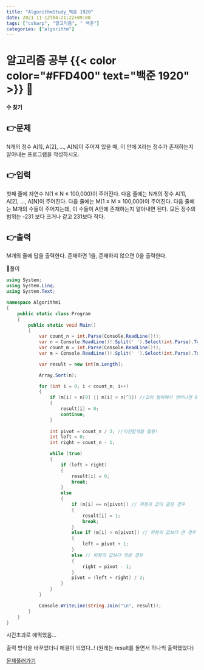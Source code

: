 ```yaml
---
title: "AlgorithmStudy_백준 1920"
date: 2021-11-12T04:21:22+09:00
tags: ["csharp", "알고리즘", " 백준"]
categories: ["algorithm"]
---
```


# 알고리즘 공부 {{< color color="#FFD400" text="백준 1920" >}} 🧐
#### 수 찾기


## 👉문제
N개의 정수 A[1], A[2], …, A[N]이 주어져 있을 때, 이 안에 X라는 정수가 존재하는지 알아내는 프로그램을 작성하시오.


## 👉입력  
첫째 줄에 자연수 N(1 ≤ N ≤ 100,000)이 주어진다. 다음 줄에는 N개의 정수 A[1], A[2], …, A[N]이 주어진다. 다음 줄에는 M(1 ≤ M ≤ 100,000)이 주어진다. 다음 줄에는 M개의 수들이 주어지는데, 이 수들이 A안에 존재하는지 알아내면 된다. 모든 정수의 범위는 -231 보다 크거나 같고 231보다 작다.



## 👉출력
M개의 줄에 답을 출력한다. 존재하면 1을, 존재하지 않으면 0을 출력한다.  



🍑풀이

```csharp
using System;
using System.Linq;
using System.Text;

namespace Algorithm1
{
    public static class Program
    {
        public static void Main()
        {
            var count_n = int.Parse(Console.ReadLine()!);
            var n = Console.ReadLine()!.Split(' ').Select(int.Parse).ToArray();
            var count_m = int.Parse(Console.ReadLine()!);
            var m = Console.ReadLine()!.Split(' ').Select(int.Parse).ToArray();

            var result = new int[m.Length];

            Array.Sort(n);

            for (int i = 0; i < count_m; i++)
            {
                if (m[i] < n[0] || m[i] > n[^1]) //값이 범위에서 벗어나면 0
                {
                    result[i] = 0;
                    continue;
                }
                
                int pivot = count_n / 2; //이진탐색을 활용!
                int left = 0;
                int right = count_n - 1;

                while (true)
                {
                    if (left > right)
                    {
                        result[i] = 0;
                        break;
                    }
                    else
                    {
                        if (m[i] == n[pivot]) // 피봇과 값이 같은 경우
                        {
                            result[i] = 1;
                            break;
                        }
                        else if (m[i] > n[pivot]) // 피봇의 값보다 큰 경우
                        {
                            left = pivot + 1;
                        }
                        else // 피봇의 값보다 작은 경우
                        {
                            right = pivot - 1;
                        }
                        pivot = (left + right) / 2;
                    }
                }
            }

            Console.WriteLine(string.Join("\n", result));
        }
    }
}
```


 시간초과로 애먹었음...

 
 출력 방식을 바꾸었더니 해결이 되었다..! (원래는 result를 돌면서 하나씩 출력했었다)

[문제풀러가기](https://www.acmicpc.net/problem/1920)

